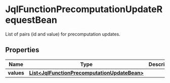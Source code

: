 

# JqlFunctionPrecomputationUpdateRequestBean

List of pairs (id and value) for precomputation updates.

## Properties

| Name | Type | Description | Notes |
|------------ | ------------- | ------------- | -------------|
|**values** | [**List&lt;JqlFunctionPrecomputationUpdateBean&gt;**](JqlFunctionPrecomputationUpdateBean.md) |  |  [optional] |



